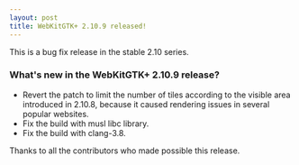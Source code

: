 ```yaml
---
layout: post
title: WebKitGTK+ 2.10.9 released!
---
```


This is a bug fix release in the stable 2.10 series.

### What's new in the WebKitGTK+ 2.10.9 release?

 - Revert the patch to limit the number of tiles according to the visible area introduced in 2.10.8,
   because it caused rendering issues in several popular websites.
 - Fix the build with musl libc library.
 - Fix the build with clang-3.8.

Thanks to all the contributors who made possible this release.